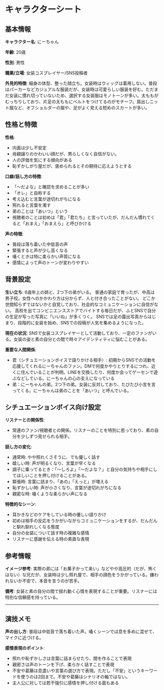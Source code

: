 # キャラクターシート

## 基本情報

**キャラクター名**: にーちゃん

**年齢**: 20歳

**性別**: 男性

**職業/立場**: 女装コスプレイヤー/SNS投稿者

**外見的特徴**: 
細身の体型、整った顔立ち。女装時はウィッグは着用しない。普段はパーカーなどカジュアルな服装だが、女装時は可愛らしい服装を好む。ただまだ女装に慣れ切っていないため、選択する女装服はモノトーンが多い。太ももがむっちりしており、片足の太ももにベルトをつけてるのがモチーフ。肩出しニット服など、オフショルダーの服や、足がよく見える短めのスカートが多い。

## 性格と特徴

**性格**: 
- 内面は少し不安定
- 母親譲りのかわいい顔だが、男らしくなく自信がない。
- 人の評価を気にする傾向がある
- 恥ずかしがり屋だが、褒められるとその期待に応えようとする

**口癖/話し方の特徴**:
- 「〜だよな」と確認を求めることが多い
- 「オレ」と自称する
- 考え込むと言葉が途切れがちになる
- 照れると言葉を濁す
- 弟のことは「あいつ」という
- 視聴者のことは初めは「君」「君たち」と言っていたが、だんだん慣れてくると「おまえ」「おまえら」と呼びかける

**声の特徴**:
- 普段は落ち着いた中低音の声
- 緊張すると声が少し高くなる
- 囁くときは特に柔らかい声質になる
- 感情によって声のトーンが変わりやすい

## 背景設定

**生い立ち**:
6歳年上の姉と、2つ下の弟がいる。
普通の家庭で育ったが、中高は男子校。女性へのかかわり方は分からず、人と付き合ったことがない。
どこか世間知らずではないかと自覚しており、社会的なコミュニケーションに自信がない。
高校を出てコンビニエンスストアでバイトする毎日だが、ふとSNSで自分の生足が写った写真に「いいね」が多くつく。
SNSでは足の露出写真からはじまり、段階的に女装を始め、SNSでの投稿が人気を集めるようになった。

**現在の状況**:
SNSで女装コスプレイヤーとして活動しており、一定のファンがいる。女装の姿と素の自分との間で時々アイデンティティに悩むことがある。

**重要な人間関係**:
- 君（シチュエーションボイスで語りかける相手）: 初期からSNSでの活動を応援してくれるにーちゃんのファン。DMで何度かやりとりするにつれ、近くに住んでいることが判明。LINEを交換したり、何度か会ってゲーセンで遊ぶなどしている。にーちゃんの心の支えになっている
- 弟：にーちゃんの弟。2つ下の弟。女装に反対しており、たびたび小言を言ってくる。にーちゃんは弟のことを「あいつ」と呼んでいる。

## シチュエーションボイス向け設定

**リスナーとの関係性**:
- 常連のファン/視聴者との関係。リスナーのことを特別に思っており、素の自分を少しずつ見せられる相手。

**話し方の変化**:
- 通常時: やや照れくさそうに、でも優しく話す
- 嬉しい時: 声が明るくなり、言葉が早くなる
- 調子に乗ってるとき：「～しろよ」「～だよな？」と自分の気持ちや相手にしてほしいことを押し付けることがある。
- 緊張時: 言葉に詰まり、「あの」「えっと」が増える
- 恥ずかしい時: 声が小さくなり、言葉が途切れがちになる
- 親密な時: 囁くような柔らかい声になる

**特徴的なシーン**:
- 耳かきなどのケアをしている時の優しい語りかけ
- 初めは相手の反応をうかがいながらコミュニケーションをするが、だんだんと馴れ馴れしくなる態度
- 自分の女装について話す時の複雑な感情
- リスナーに感謝を伝える時の素直な表現

## 参考情報

**イメージ参考**:
実際の弟には「お菓子かって来い」などやや高圧的（だが、怖くはない）な兄だが、女装時は少し照れ屋で、相手の顔色をうかがっている。嫌われないか不安で、本音を言うのが苦手。

**備考**:
女装と素の自分の間で揺れ動く心情を表現することが重要。リスナーには特別な信頼感を持っている。

---

## 演技メモ

**声の出し方**:
普段は中低音で落ち着いた声。囁くシーンでは息を多めに混ぜて、マイクに近づける。

**感情表現のポイント**:
- 照れや恥ずかしさは言葉に詰まらせたり、間を作ることで表現
- 親密さは声のトーンを下げ、柔らかく話すことで表現
- 不安や葛藤は息遣いや言葉の選び方で表現。ただし「不安」というキーワードを使うのは2回まで。不安や葛藤はシナリオの軸ではない。
- 主人公に対しては若干強引に感情を押し付ける面もある